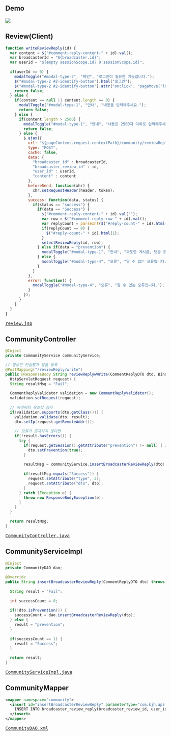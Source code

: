 ## Demo
<img src="https://user-images.githubusercontent.com/47962660/64971943-611d5980-d8e3-11e9-9f67-7b8fe859ea87.gif"/>

## Review(Client)
```javascript
function writeReviewReply(id) {
  var content = $("#comment-reply-content-" + id).val();
  var broadcasterId = "${broadcaster.id}";
  var userId = "${empty sessionScope.id? 0:sessionScope.id}";
	
  if(userId == 0) {
    modalToggle("#modal-type-2", "확인", "로그인이 필요한 기능입니다.");
    $("#modal-type-2 #2-identify-button").html("로그인");
    $("#modal-type-2 #2-identify-button").attr("onclick", "pageMove('login')");
    return false;
  } else {
    if(content == null || content.length == 0) {
      modalToggle("#modal-type-1", "안내", "내용을 입력해주세요.");
      return false;
    } else {
      if(content.length > 2500) {
        modalToggle("#modal-type-1", "안내", "내용은 2500자 이하로 입력해주세요.");
        return false;
      } else {
        $.ajax({
          url: "${pageContext.request.contextPath}/community/reviewReply/write",
          type: "POST",
          cache: false,
          data: {
            "broadcaster_id" : broadcasterId,
            "broadcaster_review_id" : id,
            "user_id" : userId,
            "content" : content
          },
          beforeSend: function(xhr) {
            xhr.setRequestHeader(header, token);
          },
          success: function(data, status) {
            if(status == "success") {
              if(data == "Success") {
                $("#comment-reply-content-" + id).val("");
                var row = $("#comment-reply-row-" + id).val();
                var replyCount = parseInt($("#reply-count-" + id).html().trim());
                if(replyCount == 0) {
                  $("#reply-count-" + id).html(1);
                }
                selectReviewReply(id, row);
              } else if(data = "prevention") {
                modalToggle("#modal-type-1", "안내", "과도한 게시글, 댓글 도배로 인해<br>15분 간 등록이 제한되었습니다.");								
              } else {
                modalToggle("#modal-type-4", "오류", "알 수 없는 오류입니다.");								
              }
            }
          },
          error: function() {
            modalToggle("#modal-type-4", "오류", "알 수 없는 오류입니다.");
          }
        });
      }
    }
  }
}
```
<pre>
<a href="https://github.com/KimJongHyeok2/aps/blob/master/APS/src/main/webapp/WEB-INF/views/community/review.jsp">review.jsp</a>
</pre>
## CommunityController
```java
@Inject
private CommunityService communityService;

// 방송인 민심평가 답글 등록
@PostMapping("/reviewReply/write")
public @ResponseBody String reviewReplywWrite(CommentReplyDTO dto, BindingResult result,
  HttpServletRequest request) {
  String resultMsg = "Fail";
		
  CommentReplyValidator validation = new CommentReplyValidator();
  validation.setRequest(request);
		
  // 파라미터 유효성 검사
  if(validation.supports(dto.getClass())) {
    validation.validate(dto, result);
    dto.setIp(request.getRemoteAddr());
			
    // 오류가 존재하지 않다면
    if(!result.hasErrors()) {
      try {
        if(request.getSession().getAttribute("prevention") != null) { // 도배방지 세션 값이 존재하다면
          dto.setPrevention(true);
        }
					
        resultMsg = communityService.insertBroadcasterReviewReply(dto);
					
        if(resultMsg.equals("Success")) {
          request.setAttribute("type", 3);
          request.setAttribute("dto", dto);
        }
      } catch (Exception e) {
        throw new ResponseBodyException(e);
      }
    }
  }
		
  return resultMsg;
}
```
<pre>
<a href="https://github.com/KimJongHyeok2/aps/blob/master/APS/src/main/java/com/kjh/aps/controller/CommunityController.java">CommunityController.java</a>
</pre>
## CommunityServiceImpl
```java
@Inject
private CommunityDAO dao;

@Override
public String insertBroadcasterReviewReply(CommentReplyDTO dto) throws Exception { // 방송인 평가 답글 등록
		
  String result = "Fail";
		
  int successCount = 0;
		
  if(!dto.isPrevention()) {
    successCount = dao.insertBroadcasterReviewReply(dto);			
  } else {
    result = "prevention";
  }
		
  if(successCount == 1) {
    result = "Success";
  }
		
  return result;
}
```
<pre>
<a href="https://github.com/KimJongHyeok2/aps/blob/master/APS/src/main/java/com/kjh/aps/service/CommunityServiceImpl.java">CommunityServiceImpl.java</a>
</pre>
## CommunityMapper
```xml
<mapper namespace="community">
  <insert id="insertBroadcasterReviewReply" parameterType="com.kjh.aps.domain.CommentReplyDTO">
    INSERT INTO broadcaster_review_reply(broadcaster_review_id, user_id, ip, content) VALUES(#{broadcaster_review_id}, #{user_id}, #{ip}, #{content})
  </insert>
</mapper>
```
<pre>
<a href="https://github.com/KimJongHyeok2/aps/blob/master/APS/src/main/java/com/kjh/aps/mapper/CommunityDAO.xml">CommunityDAO.xml</a>
</pre>
